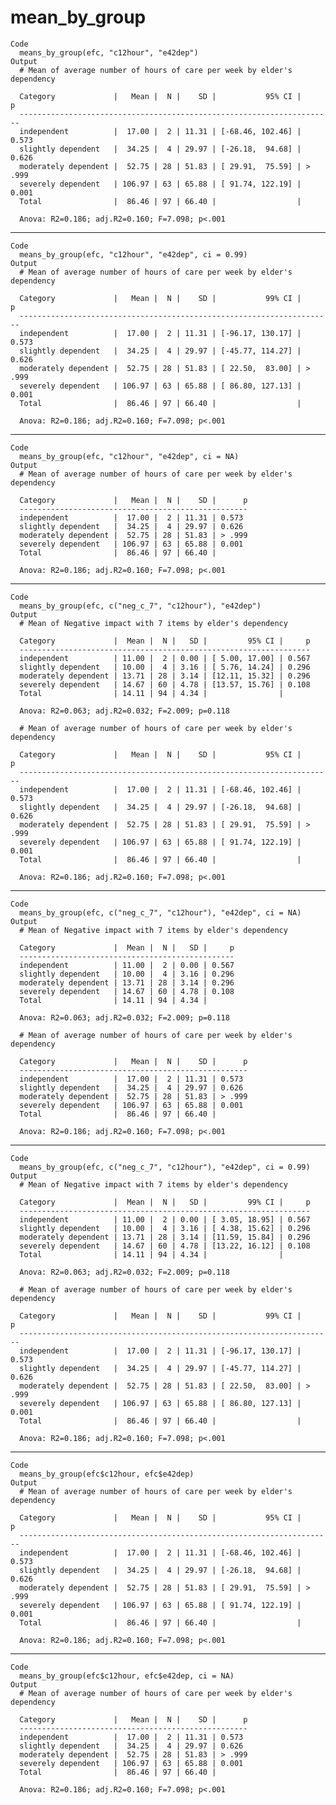 # mean_by_group

    Code
      means_by_group(efc, "c12hour", "e42dep")
    Output
      # Mean of average number of hours of care per week by elder's dependency
      
      Category             |   Mean |  N |    SD |           95% CI |      p
      ----------------------------------------------------------------------
      independent          |  17.00 |  2 | 11.31 | [-68.46, 102.46] | 0.573 
      slightly dependent   |  34.25 |  4 | 29.97 | [-26.18,  94.68] | 0.626 
      moderately dependent |  52.75 | 28 | 51.83 | [ 29.91,  75.59] | > .999
      severely dependent   | 106.97 | 63 | 65.88 | [ 91.74, 122.19] | 0.001 
      Total                |  86.46 | 97 | 66.40 |                  |       
      
      Anova: R2=0.186; adj.R2=0.160; F=7.098; p<.001

---

    Code
      means_by_group(efc, "c12hour", "e42dep", ci = 0.99)
    Output
      # Mean of average number of hours of care per week by elder's dependency
      
      Category             |   Mean |  N |    SD |           99% CI |      p
      ----------------------------------------------------------------------
      independent          |  17.00 |  2 | 11.31 | [-96.17, 130.17] | 0.573 
      slightly dependent   |  34.25 |  4 | 29.97 | [-45.77, 114.27] | 0.626 
      moderately dependent |  52.75 | 28 | 51.83 | [ 22.50,  83.00] | > .999
      severely dependent   | 106.97 | 63 | 65.88 | [ 86.80, 127.13] | 0.001 
      Total                |  86.46 | 97 | 66.40 |                  |       
      
      Anova: R2=0.186; adj.R2=0.160; F=7.098; p<.001

---

    Code
      means_by_group(efc, "c12hour", "e42dep", ci = NA)
    Output
      # Mean of average number of hours of care per week by elder's dependency
      
      Category             |   Mean |  N |    SD |      p
      ---------------------------------------------------
      independent          |  17.00 |  2 | 11.31 | 0.573 
      slightly dependent   |  34.25 |  4 | 29.97 | 0.626 
      moderately dependent |  52.75 | 28 | 51.83 | > .999
      severely dependent   | 106.97 | 63 | 65.88 | 0.001 
      Total                |  86.46 | 97 | 66.40 |       
      
      Anova: R2=0.186; adj.R2=0.160; F=7.098; p<.001

---

    Code
      means_by_group(efc, c("neg_c_7", "c12hour"), "e42dep")
    Output
      # Mean of Negative impact with 7 items by elder's dependency
      
      Category             |  Mean |  N |   SD |         95% CI |     p
      -----------------------------------------------------------------
      independent          | 11.00 |  2 | 0.00 | [ 5.00, 17.00] | 0.567
      slightly dependent   | 10.00 |  4 | 3.16 | [ 5.76, 14.24] | 0.296
      moderately dependent | 13.71 | 28 | 3.14 | [12.11, 15.32] | 0.296
      severely dependent   | 14.67 | 60 | 4.78 | [13.57, 15.76] | 0.108
      Total                | 14.11 | 94 | 4.34 |                |      
      
      Anova: R2=0.063; adj.R2=0.032; F=2.009; p=0.118
      
      # Mean of average number of hours of care per week by elder's dependency
      
      Category             |   Mean |  N |    SD |           95% CI |      p
      ----------------------------------------------------------------------
      independent          |  17.00 |  2 | 11.31 | [-68.46, 102.46] | 0.573 
      slightly dependent   |  34.25 |  4 | 29.97 | [-26.18,  94.68] | 0.626 
      moderately dependent |  52.75 | 28 | 51.83 | [ 29.91,  75.59] | > .999
      severely dependent   | 106.97 | 63 | 65.88 | [ 91.74, 122.19] | 0.001 
      Total                |  86.46 | 97 | 66.40 |                  |       
      
      Anova: R2=0.186; adj.R2=0.160; F=7.098; p<.001

---

    Code
      means_by_group(efc, c("neg_c_7", "c12hour"), "e42dep", ci = NA)
    Output
      # Mean of Negative impact with 7 items by elder's dependency
      
      Category             |  Mean |  N |   SD |     p
      ------------------------------------------------
      independent          | 11.00 |  2 | 0.00 | 0.567
      slightly dependent   | 10.00 |  4 | 3.16 | 0.296
      moderately dependent | 13.71 | 28 | 3.14 | 0.296
      severely dependent   | 14.67 | 60 | 4.78 | 0.108
      Total                | 14.11 | 94 | 4.34 |      
      
      Anova: R2=0.063; adj.R2=0.032; F=2.009; p=0.118
      
      # Mean of average number of hours of care per week by elder's dependency
      
      Category             |   Mean |  N |    SD |      p
      ---------------------------------------------------
      independent          |  17.00 |  2 | 11.31 | 0.573 
      slightly dependent   |  34.25 |  4 | 29.97 | 0.626 
      moderately dependent |  52.75 | 28 | 51.83 | > .999
      severely dependent   | 106.97 | 63 | 65.88 | 0.001 
      Total                |  86.46 | 97 | 66.40 |       
      
      Anova: R2=0.186; adj.R2=0.160; F=7.098; p<.001

---

    Code
      means_by_group(efc, c("neg_c_7", "c12hour"), "e42dep", ci = 0.99)
    Output
      # Mean of Negative impact with 7 items by elder's dependency
      
      Category             |  Mean |  N |   SD |         99% CI |     p
      -----------------------------------------------------------------
      independent          | 11.00 |  2 | 0.00 | [ 3.05, 18.95] | 0.567
      slightly dependent   | 10.00 |  4 | 3.16 | [ 4.38, 15.62] | 0.296
      moderately dependent | 13.71 | 28 | 3.14 | [11.59, 15.84] | 0.296
      severely dependent   | 14.67 | 60 | 4.78 | [13.22, 16.12] | 0.108
      Total                | 14.11 | 94 | 4.34 |                |      
      
      Anova: R2=0.063; adj.R2=0.032; F=2.009; p=0.118
      
      # Mean of average number of hours of care per week by elder's dependency
      
      Category             |   Mean |  N |    SD |           99% CI |      p
      ----------------------------------------------------------------------
      independent          |  17.00 |  2 | 11.31 | [-96.17, 130.17] | 0.573 
      slightly dependent   |  34.25 |  4 | 29.97 | [-45.77, 114.27] | 0.626 
      moderately dependent |  52.75 | 28 | 51.83 | [ 22.50,  83.00] | > .999
      severely dependent   | 106.97 | 63 | 65.88 | [ 86.80, 127.13] | 0.001 
      Total                |  86.46 | 97 | 66.40 |                  |       
      
      Anova: R2=0.186; adj.R2=0.160; F=7.098; p<.001

---

    Code
      means_by_group(efc$c12hour, efc$e42dep)
    Output
      # Mean of average number of hours of care per week by elder's dependency
      
      Category             |   Mean |  N |    SD |           95% CI |      p
      ----------------------------------------------------------------------
      independent          |  17.00 |  2 | 11.31 | [-68.46, 102.46] | 0.573 
      slightly dependent   |  34.25 |  4 | 29.97 | [-26.18,  94.68] | 0.626 
      moderately dependent |  52.75 | 28 | 51.83 | [ 29.91,  75.59] | > .999
      severely dependent   | 106.97 | 63 | 65.88 | [ 91.74, 122.19] | 0.001 
      Total                |  86.46 | 97 | 66.40 |                  |       
      
      Anova: R2=0.186; adj.R2=0.160; F=7.098; p<.001

---

    Code
      means_by_group(efc$c12hour, efc$e42dep, ci = NA)
    Output
      # Mean of average number of hours of care per week by elder's dependency
      
      Category             |   Mean |  N |    SD |      p
      ---------------------------------------------------
      independent          |  17.00 |  2 | 11.31 | 0.573 
      slightly dependent   |  34.25 |  4 | 29.97 | 0.626 
      moderately dependent |  52.75 | 28 | 51.83 | > .999
      severely dependent   | 106.97 | 63 | 65.88 | 0.001 
      Total                |  86.46 | 97 | 66.40 |       
      
      Anova: R2=0.186; adj.R2=0.160; F=7.098; p<.001

